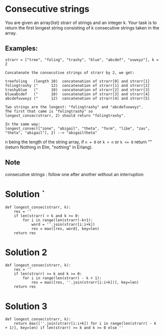 # Consecutive strings

You are given an array(list) strarr of strings and an integer k. Your task is to return the first longest string consisting of k consecutive strings taken in the array.

## Examples:
```
strarr = ["tree", "foling", "trashy", "blue", "abcdef", "uvwxyz"], k = 2

Concatenate the consecutive strings of strarr by 2, we get:

treefoling   (length 10)  concatenation of strarr[0] and strarr[1]
folingtrashy ("      12)  concatenation of strarr[1] and strarr[2]
trashyblue   ("      10)  concatenation of strarr[2] and strarr[3]
blueabcdef   ("      10)  concatenation of strarr[3] and strarr[4]
abcdefuvwxyz ("      12)  concatenation of strarr[4] and strarr[5]

Two strings are the longest: "folingtrashy" and "abcdefuvwxyz".
The first that came is "folingtrashy" so 
longest_consec(strarr, 2) should return "folingtrashy".

In the same way:
longest_consec(["zone", "abigail", "theta", "form", "libe", "zas", "theta", "abigail"], 2) --> "abigailtheta"
```
n being the length of the string array, if `n = 0` or `k > n` or `k <= 0` return "" (return Nothing in Elm, "nothing" in Erlang).

## Note
consecutive strings : follow one after another without an interruption

# Solution `
```
def longest_consec(strarr, k):
    res = ''
    if len(strarr) > k and k >= 0:
        for i in range(len(strarr)-k+1):
            word = ''.join(strarr[i:i+k])
            res = max([res, word], key=len)
    return res
```

# Solution 2
```
def longest_consec(strarr, k):
    res = ''
    if len(strarr) >= k and k >= 0:
        for i in range(len(strarr) - k + 1):
            res = max([res, ''.join(strarr[i:i+k])], key=len)
    return res
```

# Solution 3
```
def longest_consec(strarr, k):
    return max([''.join(strarr[i:i+k]) for i in range(len(strarr) - k + 1)], key=len) if len(strarr) >= k and k >= 0 else ''
```